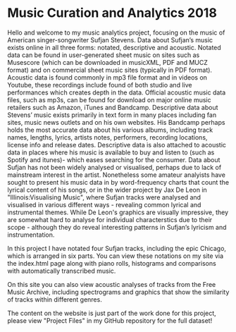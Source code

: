 # Music Curation and Analytics 2018

Hello and welcome to my music analytics project, 
focusing on the music of American singer-songwriter Sufjan Stevens. Data about Sufjan’s music exists online in all three forms: notated, 
descriptive and acoustic. Notated data can be found in user-generated sheet music on sites such as Musescore 
(which can be downloaded in musicXML, PDF and MUCZ format) and on commercial sheet music sites (typically in PDF format).
 Acoustic data is found commonly in mp3 file format and in videos on Youtube, these recordings include found of both studio 
 and live performances which creates depth in the data. Official acoustic music data files, such as mp3s, can be found for 
 download on major online music retailers such as Amazon, iTunes and Bandcamp. Descriptive data about Stevens’ music exists
 primarily in text form in many places including fan sites, music news outlets and on his own websites. His Bandcamp perhaps
 holds the most accurate data about his various albums, including track names, lengths, lyrics, artists notes, performers,
 recording locations, license info and release dates.
 Descriptive data is also attached to acoustic data in places where his music is available to buy and listen to 
 (such as Spotify and itunes)- which eases searching for the consumer. Data about Sufjan has not been widely analysed or visualised,
 perhaps due to lack of mainstream interest in the artist. Nonetheless some amateur analyists have sought to
 present his music data in by word-frequency charts that count the lyrical content of his songs, or in the wider project by
 Jax De Leon in "Illinois:Visualising Music", where Sufjan tracks were analysed and visualised in various different ways -
 revealing common lyrical and instrumental themes. While De Leon's graphics are visually impressive, they are somewhat hard to
 analyse for individual characterstics due to their scope - although they do reveal interesting patterns in Sufjan’s lyricism and 
 instrumentation.

In this project I have notated four Sufjan tracks, including the epic Chicago, which is arranged in six parts. You can view these notations on my site via the index.html page along with piano rolls, histograms and comparisons with automatically transcribed music.

On this site you can also view acoustic analyses of tracks from the Free Music Archive, including spectrograms and graphics that show the similarity of tracks within different genres.

The content on the website is just part of the work done for this project, please view "Project Files" in my GitHub repository for the full dataset! 